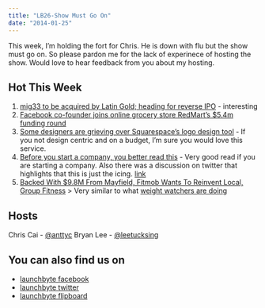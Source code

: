 ```yaml
---
title: "LB26-Show Must Go On"
date: "2014-01-25"
---
```


This week, I’m holding the fort for Chris. He is down with flu but the show must go on. So please pardon me for the lack of experinece of hosting the show. Would love to hear feedback from you about my hosting.

## Hot This Week

1. [mig33 to be acquired by Latin Gold; heading for reverse IPO](http://e27.co/mig33-to-be-acquired-by-latin-gold-heading-for-reverse-ipo/) - interesting
2. [Facebook co-founder joins online grocery store RedMart’s $5.4m funding round](http://www.techinasia.com/facebook-cofounder-prominent-investors-put-55-million-online-grocery-store-redmart/)
3. [Some designers are grieving over Squarespace’s logo design tool](http://boingboing.net/2014/01/22/some-designers-are-grieving-ov.html) - If you not design centric and on a budget, I’m sure you would love this service.
4. [Before you start a company, you better read this](http://e27.co/start-company-better-read/) - Very good read if you are starting a company. Also there was a discussion on twitter that highlights that this is just the icing. [link](https://twitter.com/e27co/status/426636950742007808)
5. [Backed With $9.8M From Mayfield, Fitmob Wants To Reinvent Local, Group Fitness](http://techcrunch.com/2014/01/23/backed-with-9-8m-from-mayfield-fitmob-wants-to-reinvent-local-group-fitness/) > Very similar to what [weight watchers are doing](http://www.weightwatchers.com/)

## Hosts

Chris Cai - [@anttyc](https://twitter.com/AnttyC) Bryan Lee - [@leetucksing](https://twitter.com/leetucksing)

## You can also find us on

- [launchbyte facebook](https://www.facebook.com/Launchbyte)
- [launchbyte twitter](https://twitter.com/LaunchByte)
- [launchbyte flipboard](https://flipboard.com/section/launchbyte-bIWT8H)
